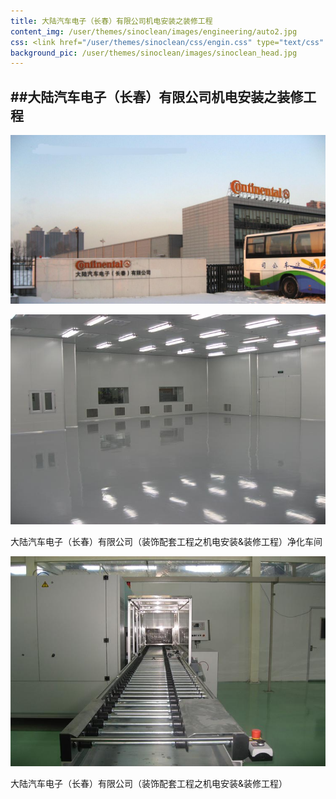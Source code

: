 ```yaml
---
title: 大陆汽车电子（长春）有限公司机电安装之装修工程
content_img: /user/themes/sinoclean/images/engineering/auto2.jpg
css: <link href="/user/themes/sinoclean/css/engin.css" type="text/css" rel="stylesheet" />
background_pic: /user/themes/sinoclean/images/sinoclean_head.jpg
---
```


##大陆汽车电子（长春）有限公司机电安装之装修工程
---

![Pic1](/user/themes/sinoclean/images/engineering/auto2.jpg)

![Pic2](/user/themes/sinoclean/images/engineering/auto3.jpg)


大陆汽车电子（长春）有限公司（装饰配套工程之机电安装&装修工程）净化车间

![Pic3](/user/themes/sinoclean/images/engineering/auto4.jpg)


大陆汽车电子（长春）有限公司（装饰配套工程之机电安装&装修工程）
